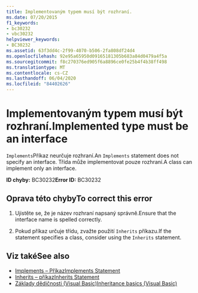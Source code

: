 ```yaml
---
title: Implementovaným typem musí být rozhraní.
ms.date: 07/20/2015
f1_keywords:
- bc30232
- vbc30232
helpviewer_keywords:
- BC30232
ms.assetid: 63f3dd4c-2f99-4070-b506-2fa808df24d4
ms.openlocfilehash: 92e95a65950d09165181305b683a84d0479a4f5a
ms.sourcegitcommit: f8c270376ed905f6a8896ce0fe25b4f4b38ff498
ms.translationtype: MT
ms.contentlocale: cs-CZ
ms.lasthandoff: 06/04/2020
ms.locfileid: "84402626"
---
```

# <a name="implemented-type-must-be-an-interface"></a><span data-ttu-id="9ca9b-102">Implementovaným typem musí být rozhraní.</span><span class="sxs-lookup"><span data-stu-id="9ca9b-102">Implemented type must be an interface</span></span>
<span data-ttu-id="9ca9b-103">`Implements`Příkaz neurčuje rozhraní.</span><span class="sxs-lookup"><span data-stu-id="9ca9b-103">An `Implements` statement does not specify an interface.</span></span> <span data-ttu-id="9ca9b-104">Třída může implementovat pouze rozhraní.</span><span class="sxs-lookup"><span data-stu-id="9ca9b-104">A class can implement only an interface.</span></span>  
  
 <span data-ttu-id="9ca9b-105">**ID chyby:** BC30232</span><span class="sxs-lookup"><span data-stu-id="9ca9b-105">**Error ID:** BC30232</span></span>  
  
## <a name="to-correct-this-error"></a><span data-ttu-id="9ca9b-106">Oprava této chyby</span><span class="sxs-lookup"><span data-stu-id="9ca9b-106">To correct this error</span></span>  
  
1. <span data-ttu-id="9ca9b-107">Ujistěte se, že je název rozhraní napsaný správně.</span><span class="sxs-lookup"><span data-stu-id="9ca9b-107">Ensure that the interface name is spelled correctly.</span></span>  
  
2. <span data-ttu-id="9ca9b-108">Pokud příkaz určuje třídu, zvažte použití `Inherits` příkazu.</span><span class="sxs-lookup"><span data-stu-id="9ca9b-108">If the statement specifies a class, consider using the `Inherits` statement.</span></span>  
  
## <a name="see-also"></a><span data-ttu-id="9ca9b-109">Viz také</span><span class="sxs-lookup"><span data-stu-id="9ca9b-109">See also</span></span>

- [<span data-ttu-id="9ca9b-110">Implements – Příkaz</span><span class="sxs-lookup"><span data-stu-id="9ca9b-110">Implements Statement</span></span>](../language-reference/statements/implements-statement.md)
- [<span data-ttu-id="9ca9b-111">Inherits – příkaz</span><span class="sxs-lookup"><span data-stu-id="9ca9b-111">Inherits Statement</span></span>](../language-reference/statements/inherits-statement.md)
- [<span data-ttu-id="9ca9b-112">Základy dědičnosti (Visual Basic)</span><span class="sxs-lookup"><span data-stu-id="9ca9b-112">Inheritance basics (Visual Basic)</span></span>](../programming-guide/language-features/objects-and-classes/inheritance-basics.md)
